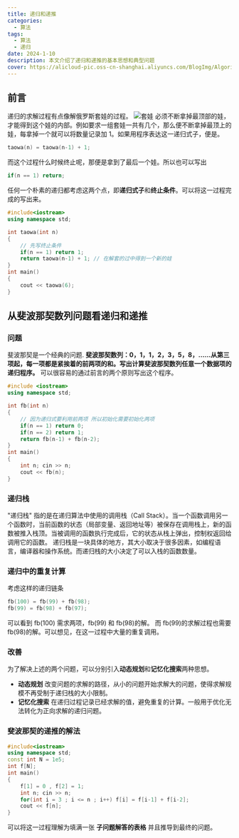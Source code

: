 ```yaml
---
title: 递归和递推
categories:
  - 算法
tags:
  - 算法
  - 递归
date: 2024-1-10
description: 本文介绍了递归和递推的基本思想和典型问题
cover: https://alicloud-pic.oss-cn-shanghai.aliyuncs.com/BlogImg/Algorithm/%E9%80%92%E5%BD%92%E5%92%8C%E9%80%92%E6%8E%A8/%E4%BF%84%E7%BD%97%E6%96%AF%E5%A5%97%E5%A8%83.png
---
```


## 前言

递归的求解过程有点像解俄罗斯套娃的过程。
![套娃](https://alicloud-pic.oss-cn-shanghai.aliyuncs.com/BlogImg/Algorithm/%E9%80%92%E5%BD%92%E5%92%8C%E9%80%92%E6%8E%A8/%E4%BF%84%E7%BD%97%E6%96%AF%E5%A5%97%E5%A8%83.png)
必须不断拿掉最顶部的娃，才能得到这个娃的内部。例如要求一组套娃一共有几个，那么便不断拿掉最顶上的娃，每拿掉一个就可以将数量记录加 1。如果用程序表达这一递归式子，便是。

```C++
taowa(n) = taowa(n-1) + 1;
```

而这个过程什么时候终止呢，那便是拿到了最后一个娃。所以也可以写出

```C++
if(n == 1) return;
```

任何一个朴素的递归都考虑这两个点，即**递归式子**和**终止条件**。可以将这一过程完成的写出来。

```C++
#include<iostream>
using namespace std;

int taowa(int n)
{
	// 先写终止条件
	if(n == 1) return 1;
	return taowa(n-1) + 1; // 在解套的过中得到一个新的娃
}
int main()
{
	cout << taowa(6);
}
```

## 从斐波那契数列问题看递归和递推

### 问题

斐波那契是一个经典的问题.
**斐波那契数列：0，1，1，2，3，5，8，……从第三项起，每一项都是紧挨着的前两项的和。写出计算斐波那契数列任意一个数据项的递归程序。**
可以很容易的通过前言的两个原则写出这个程序。

```C++
#include <iostream>
using namespace std;

int fb(int n)
{
	// 因为递归式要利用前两项 所以初始化需要初始化两项
	if(n == 1) return 0;
	if(n == 2) return 1;
	return fb(n-1) + fb(n-2);
}
int main()
{
	int n; cin >> n;
	cout << fb(n);
}
```

### 递归栈

"递归栈" 指的是在递归算法中使用的调用栈（Call Stack）。当一个函数调用另一个函数时，当前函数的状态（局部变量、返回地址等）被保存在调用栈上，新的函数被推入栈顶。当被调用的函数执行完成后，它的状态从栈上弹出，控制权返回给调用它的函数。
递归栈是一块具体的地方，其大小取决于很多因素，如编程语言，编译器和操作系统。而递归栈的大小决定了可以入栈的函数数量。

### 递归中的重复计算

考虑这样的递归链条

```C++
fb(100) = fb(99) + fb(98);
fb(99) = fb(98) + fb(97);
```

可以看到 fb(100) 需求两项，fb(99) 和 fb(98)的解。 而 fb(99)的求解过程也需要 fb(98)的解。可以想见，在这一过程中大量的重复调用。

### 改善

为了解决上述的两个问题，可以分别引入**动态规划**和**记忆化搜索**两种思想。

- **动态规划** 改变问题的求解的路径，从小的问题开始求解大的问题，使得求解规模不再受制于递归栈的大小限制。
- **记忆化搜索** 在递归过程记录已经求解的值，避免重复的计算。一般用于优化无法转化为正向求解的递归问题。

### 斐波那契的递推的解法

```C++
#include<iostream>
using namespace std;
const int N = 1e5;
int f[N];
int main()
{
	f[1] = 0 , f[2] = 1;
	int n; cin >> n;
	for(int i = 3 ; i <= n ; i++) f[i] = f[i-1] + f[i-2];
	cout << f[n];
}
```

可以将这一过程理解为填满一张 **子问题解答的表格** 并且推导到最终的问题。
